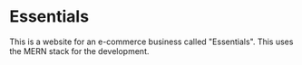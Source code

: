 # Essentials
This is a website for an e-commerce business called "Essentials". This uses the MERN stack for the development.

